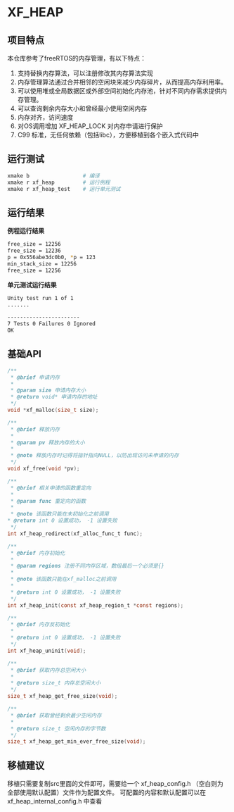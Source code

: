 # XF_HEAP

## 项目特点

本仓库参考了freeRTOS的内存管理，有以下特点：
1. 支持替换内存算法，可以注册修改其内存算法实现
2. 内存管理算法通过合并相邻的空闲块来减少内存碎片，从而提高内存利用率。
3. 可以使用堆或全局数据区或外部空间初始化内存池，针对不同内存需求提供内存管理。
4. 可以查询剩余内存大小和曾经最小使用空闲内存
5. 内存对齐，访问速度
6. 对OS调用增加 XF_HEAP_LOCK 对内存申请进行保护
7. C99 标准，无任何依赖（包括libc），方便移植到各个嵌入式代码中

## 运行测试

```bash
xmake b                 # 编译
xmake r xf_heap         # 运行例程
xmake r xf_heap_test    # 运行单元测试
```

## 运行结果

**例程运行结果**
```bash
free_size = 12256
free_size = 12236
p = 0x556abe3dc0b0, *p = 123
min_stack_size = 12256
free_size = 12256
```

**单元测试运行结果**
```bash
Unity test run 1 of 1
.......

-----------------------
7 Tests 0 Failures 0 Ignored
OK
```

## 基础API
```c
/**
 * @brief 申请内存
 *
 * @param size 申请内存大小
 * @return void* 申请内存的地址
 */
void *xf_malloc(size_t size);

/**
 * @brief 释放内存
 *
 * @param pv 释放内存的大小
 *
 * @note 释放内存时记得将指针指向NULL，以防出现访问未申请的内存
 */
void xf_free(void *pv);

/**
 * @brief 相关申请的函数重定向
 *
 * @param func 重定向的函数
 *
 * @note 该函数只能在未初始化之前调用
* @return int 0 设置成功， -1 设置失败
 */
int xf_heap_redirect(xf_alloc_func_t func);

/**
 * @brief 内存初始化
 *
 * @param regions 注册不同内存区域，数组最后一个必须是{}
 *
 * @note 该函数只能在xf_malloc之前调用
 * 
 * @return int 0 设置成功， -1 设置失败 
 */
int xf_heap_init(const xf_heap_region_t *const regions);

/**
 * @brief 内存反初始化
 * 
 * @return int 0 设置成功， -1 设置失败 
 */
int xf_heap_uninit(void);

/**
 * @brief 获取内存总空闲大小
 *
 * @return size_t 内存总空闲大小
 */
size_t xf_heap_get_free_size(void);

/**
 * @brief 获取曾经剩余最少空闲内存
 *
 * @return size_t 空闲内存的字节数
 */
size_t xf_heap_get_min_ever_free_size(void);
```

## 移植建议

移植只需要复制src里面的文件即可，需要给一个 xf_heap_config.h （空白则为全部使用默认配置）文件作为配置文件。
可配置的内容和默认配置可以在 xf_heap_internal_config.h 中查看